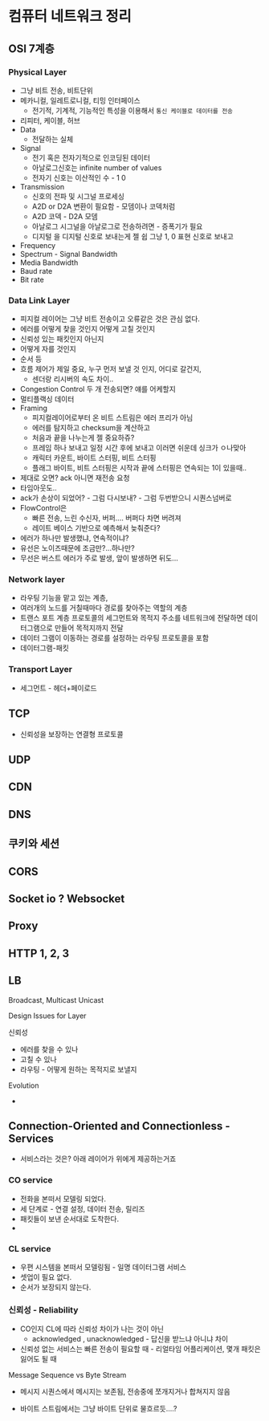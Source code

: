 # 컴퓨터 네트워크 정리

## OSI 7계층

### Physical Layer

* 그냥 비트 전송, 비트단위
* 메카니컬, 일레트로니컬, 티밍 인터페이스
  * 전기적, 기계적, 기능적인 특성을 이용해서 `통신 케이블로 데이터를 전송`
* 리피터, 케이블, 허브
* Data
  * 전달하는 실체
* Signal
  * 전기 혹은 전자기적으로 인코딩된 데이터
  * 아날로그신호는 infinite number of values
  * 전자기 신호는 이산적인 수 - 1 0 
* Transmission
  * 신호의 전파 및 시그널 프로세싱
  * A2D or D2A 변환이 필요함 - 모뎀이나 코덱처럼
  * A2D 코덱 - D2A 모뎀
  * 아날로그 시그널을 아날로그로 전송하려면 - 증폭기가 필요
  * 디지털 을 디지털 신호로 보내는게 젤 쉽 그냥 1, 0 표현 신호로 보내고
* Frequency
* Spectrum - Signal Bandwidth
* Media Bandwidth
* Baud rate
* Bit rate

### Data Link Layer

* 피지컬 레이어는 그냥 비트 전송이고 오류같은 것은 관심 없다. 
* 에러를 어떻게 찾을 것인지 어떻게 고칠 것인지
* 신뢰성 있는 패킷인지 아닌지
* 어떻게 자를 것인지
* 순서 등
* 흐름 제어가 제일 중요, 누구 먼저 보낼 것 인지, 어디로 갈건지,
  * 센더랑 리시버의 속도 차이..
* Congestion Control 두 개 전송되면? 얘를 어케할지
* 멀티플랙싱 데이터
* Framing
  * 피지컬레이어로부터 온 비트 스트림은 에러 프리가 아님
  * 에러를 탐지하고 checksum을 계산하고
  * 처음과 끝을 나누는게 젤 중요하쥬?
  * 프레임 하나 보내고 일정 시간 후에 보내고 이러면 쉬운데 싱크가 ㅇ나맞아
  * 캐릭터 카운트, 바이트 스터핑, 비트 스터핑
  * 플래그 바이트, 비트 스터핑은 시작과 끝에 스터핑은 연속되는 1이 있을때..
* 제대로 오면? ack 아니면 재전송 요청
* 타임아웃도..
* ack가 손상이 되었어? - 그럼 다시보내? - 그럼 두번받으니 시퀀스넘버로
* FlowControl은
  * 빠른 전송, 느린 수신자, 버퍼.... 버퍼다 차면 버려져
  * 레이트 베이스 기반으로 예측해서 늦춰준다?
* 에러가 하나만 발생했냐, 연속적이냐?
* 유선은 노이즈때문에 조금만?...하나만?
* 무선은 버스트 에러가 주로 발생, 앞이 발생하면 뒤도...

### Network layer

* 라우팅 기능을 맡고 있는 계층,
* 여러개의 노드를 거칠때마다 경로를 찾아주는 역할의 계층
* 트랜스 포트 계층 프로토콜의 세그먼트와 목적지 주소를 네트워크에 전달하면 데이터그램으로 만들어 목적지까지 전달
* 데이터 그램이 이동하는 경로를 설정하는 라우팅 프로토콜을 포함
* 데이터그램-패킷

### Transport Layer

* 세그먼트 - 헤더+페이로드



### 

## TCP

* 신뢰성을 보장하는 연결형 프로토콜

## UDP



## CDN

## DNS

## 쿠키와 세션

## CORS

## Socket io ? Websocket

## Proxy

## HTTP 1, 2, 3

## LB



Broadcast, Multicast Unicast



Design Issues for Layer

신뢰성

* 에러를 찾을 수 있나
* 고칠 수 있나
* 라우팅 - 어떻게 원하는 목적지로 보낼지

Evolution

* 

## Connection-Oriented and Connectionless  - Services

* 서비스라는 것은? 아래 레이어가 위에게 제공하는거죠

### CO service

* 전화을 본떠서 모델링 되었다.
* 세 단계로 - 연결 설정, 데이터 전송, 릴리즈
* 패킷들이 보낸 순서대로 도착한다.
* 

### CL service

* 우편 시스템을 본떠서 모델링됨 - 일명 데이터그램 서비스
* 셋업이 필요 없다.
* 순서가 보장되지 않는다.

### 신뢰성 - Reliability

* CO인지 CL에 따라 신뢰성 차이가 나는 것이 아닌
  * acknowledged , unacknowledged  - 답신을 받느냐 아니냐 차이
* 신뢰성 없는 서비스는 빠른 전송이 필요할 때 - 리얼타임 어플리케이션, 몇개 패킷은 잃어도 될 때

Message Sequence vs Byte Stream

- 메시지 시퀀스에서 메시지는 보존됨, 전송중에 쪼개지거나 합쳐지지 않음

* 바이트 스트림에서는 그냥 바이트 단위로 물흐르듯....?







